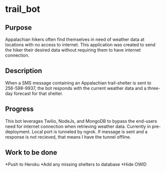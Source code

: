 # trail_bot


## Purpose
Appalachian hikers often find themselves in need of weather data at locations with no access to internet. This application was created to send the hiker their desired data without requiring them to have internet connection. 

## Description
 When a SMS message containing an Appalachian trail-shelter is sent to 256-598-9937, the bot responds with the current weather data and a three-day forecast for that shelter. 



## Progress
This bot leverages Twilio, NodeJs, and MongoDB to bypass the end-users need for internet connection when retrieving weather data. Currently in pre-deployment. Local port is tunneled by ngrok. If message is sent and a response is not recieved, that means I have the tunnel offline.


## Work to be done
*Push to Heroku
*Add any missing shelters to database
*Hide OWID